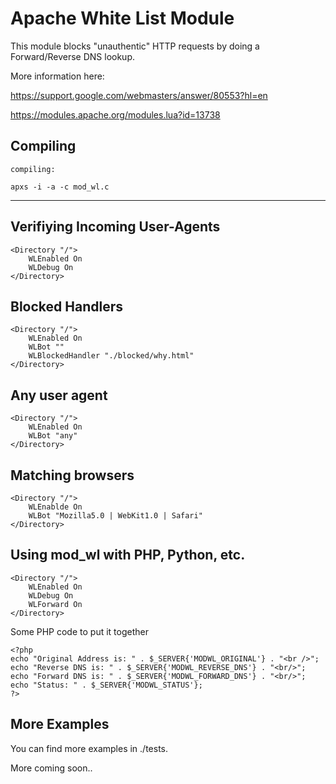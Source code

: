 Apache White List Module
===================================================

This module blocks "unauthentic" HTTP requests by doing
a Forward/Reverse DNS lookup.

More information here:

https://support.google.com/webmasters/answer/80553?hl=en

https://modules.apache.org/modules.lua?id=13738


Compiling
------------------------------------

	compiling:

	apxs -i -a -c mod_wl.c

------------------------------------

Verifiying Incoming User-Agents
------------------------------------

	<Directory "/">
		WLEnabled On
		WLDebug On
	</Directory>


Blocked Handlers
---------------------

	<Directory "/">
		WLEnabled On
		WLBot ""
		WLBlockedHandler "./blocked/why.html"
	</Directory>

Any user agent
-----------------

	<Directory "/">
		WLEnabled On
		WLBot "any"
	</Directory>

Matching browsers
------------------

	<Directory "/">
		WLEnablde On
		WLBot "Mozilla5.0 | WebKit1.0 | Safari"
	</Directory>


Using mod_wl with PHP, Python, etc.
-----------------------------------

	<Directory "/">
		WLEnabled On
		WLDebug On
		WLForward On
	</Directory>

Some PHP code to put it together
```
<?php
echo "Original Address is: " . $_SERVER{'MODWL_ORIGINAL'} . "<br />";
echo "Reverse DNS is: " . $_SERVER{'MODWL_REVERSE_DNS'} . "<br/>";
echo "Forward DNS is: " . $_SERVER{'MODWL_FORWARD_DNS'} . "<br/>";
echo "Status: " . $_SERVER{'MODWL_STATUS'};
?>
```


More Examples
------------------
You can find more examples in ./tests. 
 

More coming soon..
